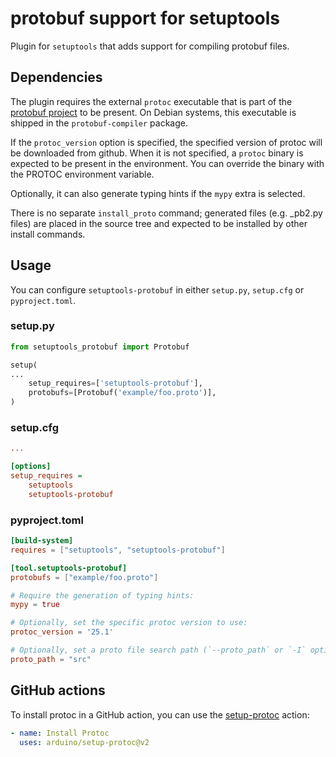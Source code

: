# protobuf support for setuptools

Plugin for `setuptools` that adds support for compiling protobuf files.

## Dependencies

The plugin requires the external ``protoc`` executable that is part of the
[protobuf project](https://github.com/protocolbuffers/protobuf) to be present.
On Debian systems, this executable is shipped in the ``protobuf-compiler`` package.

If the ``protoc_version`` option is specified, the specified version of protoc
will be downloaded from github. When it is not specified, a ``protoc`` binary is
expected to be present in the environment. You can override the binary with the
PROTOC environment variable.

Optionally, it can also generate typing hints if the ``mypy`` extra is selected.

There is no separate ``install_proto`` command; generated files (e.g. \_pb2.py
files) are placed in the source tree and expected to be installed by other
install commands.

## Usage

You can configure `setuptools-protobuf` in either `setup.py`, `setup.cfg` or `pyproject.toml`.

### setup.py

```python
from setuptools_protobuf import Protobuf

setup(
...
    setup_requires=['setuptools-protobuf'],
    protobufs=[Protobuf('example/foo.proto')],
)
```

### setup.cfg

```ini
...

[options]
setup_requires =
    setuptools
    setuptools-protobuf
```

### pyproject.toml

```toml
[build-system]
requires = ["setuptools", "setuptools-protobuf"]

[tool.setuptools-protobuf]
protobufs = ["example/foo.proto"]

# Require the generation of typing hints:
mypy = true

# Optionally, set the specific protoc version to use:
protoc_version = '25.1'

# Optionally, set a proto file search path (`--proto_path` or `-I` option to protoc)
proto_path = "src"
```

## GitHub actions

To install protoc in a GitHub action, you can use the
[setup-protoc](https://github.com/arduino/setup-protoc) action:

```yaml
- name: Install Protoc
  uses: arduino/setup-protoc@v2
```
